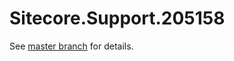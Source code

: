 # Sitecore.Support.205158

See [master branch](https://github.com/sitecoresupport/Sitecore.Support.205158) for details.
